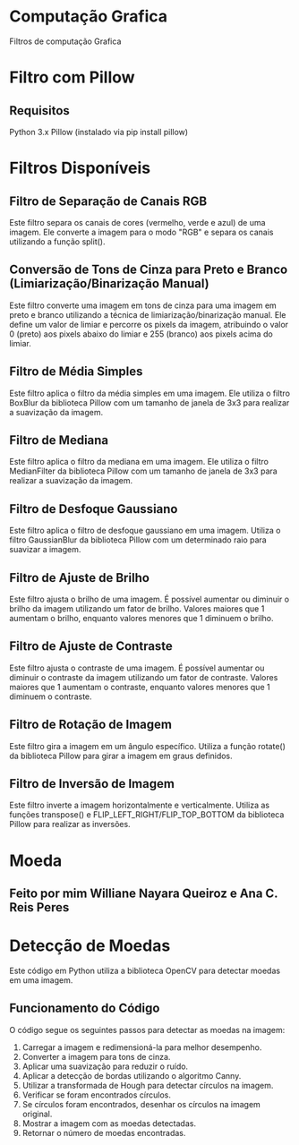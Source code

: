 # Computação Grafica
Filtros de computação Grafica

# Filtro com Pillow

## Requisitos

Python 3.x
Pillow (instalado via pip install pillow)

# Filtros Disponíveis

## Filtro de Separação de Canais RGB

Este filtro separa os canais de cores (vermelho, verde e azul) de uma imagem. Ele converte a imagem para o modo "RGB" e separa os canais utilizando a função split().

## Conversão de Tons de Cinza para Preto e Branco (Limiarização/Binarização Manual)

Este filtro converte uma imagem em tons de cinza para uma imagem em preto e branco utilizando a técnica de limiarização/binarização manual. Ele define um valor de limiar e percorre os pixels da imagem, atribuindo o valor 0 (preto) aos pixels abaixo do limiar e 255 (branco) aos pixels acima do limiar.

## Filtro de Média Simples

Este filtro aplica o filtro da média simples em uma imagem. Ele utiliza o filtro BoxBlur da biblioteca Pillow com um tamanho de janela de 3x3 para realizar a suavização da imagem.

## Filtro de Mediana

Este filtro aplica o filtro da mediana em uma imagem. Ele utiliza o filtro MedianFilter da biblioteca Pillow com um tamanho de janela de 3x3 para realizar a suavização da imagem.

## Filtro de Desfoque Gaussiano

Este filtro aplica o filtro de desfoque gaussiano em uma imagem. Utiliza o filtro GaussianBlur da biblioteca Pillow com um determinado raio para suavizar a imagem.

## Filtro de Ajuste de Brilho

Este filtro ajusta o brilho de uma imagem. É possível aumentar ou diminuir o brilho da imagem utilizando um fator de brilho. Valores maiores que 1 aumentam o brilho, enquanto valores menores que 1 diminuem o brilho.

## Filtro de Ajuste de Contraste

Este filtro ajusta o contraste de uma imagem. É possível aumentar ou diminuir o contraste da imagem utilizando um fator de contraste. Valores maiores que 1 aumentam o contraste, enquanto valores menores que 1 diminuem o contraste.

## Filtro de Rotação de Imagem

Este filtro gira a imagem em um ângulo específico. Utiliza a função rotate() da biblioteca Pillow para girar a imagem em graus definidos.

## Filtro de Inversão de Imagem

Este filtro inverte a imagem horizontalmente e verticalmente. Utiliza as funções transpose() e FLIP_LEFT_RIGHT/FLIP_TOP_BOTTOM da biblioteca Pillow para realizar as inversões.

# Moeda 

## Feito por mim Williane Nayara Queiroz e Ana C. Reis Peres

# Detecção de Moedas

Este código em Python utiliza a biblioteca OpenCV para detectar moedas em uma imagem.

## Funcionamento do Código

O código segue os seguintes passos para detectar as moedas na imagem:

1. Carregar a imagem e redimensioná-la para melhor desempenho.
2. Converter a imagem para tons de cinza.
3. Aplicar uma suavização para reduzir o ruído.
4. Aplicar a detecção de bordas utilizando o algoritmo Canny.
5. Utilizar a transformada de Hough para detectar círculos na imagem.
6. Verificar se foram encontrados círculos.
7. Se círculos foram encontrados, desenhar os círculos na imagem original.
8. Mostrar a imagem com as moedas detectadas.
9. Retornar o número de moedas encontradas.




